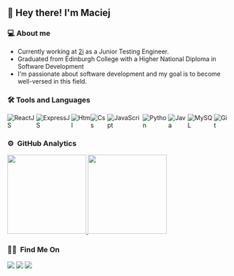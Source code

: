 ### <h2>👋 Hey there! I'm Maciej</h2>

### 💻 About me
- Currently working at [2i](https://2itesting.com/) as a Junior Testing Engineer.
- Graduated from Edinburgh College with a Higher National Diploma in Software Development
- I'm passionate about software development and my goal is to become well-versed in this field.

### 🛠&nbsp;Tools and Languages
<div style='display: flex; align-content: center'/>
  <img src="https://img.shields.io/badge/-ReactJS-black?style=flat-square&logo=react" alt='ReactJS'>
  <img src="https://img.shields.io/badge/-ExpressJS-black?style=flat-square&logo=express" alt='ExpressJS'>
  <img src="https://img.shields.io/badge/-HTML-black?style=flat-square&logo=html5" alt='Html'>
  <img src="https://img.shields.io/badge/-CSS-black?style=flat-square&logo=css3" alt='Css'>
  <img src="https://img.shields.io/badge/-JavaScript-black?style=flat-square&logo=javascript" alt='JavaScript'>
  <img src="https://img.shields.io/badge/-Python-black?style=flat-square&logo=python" alt='Python'> 
  <img src="https://img.shields.io/badge/-Java-black?style=flat-square&logo=java" alt='Java'>
  <img src="https://img.shields.io/badge/-MySQL-black?style=flat-square&logo=mysql" alt='MySQL'>
  <img src="https://img.shields.io/badge/-Git-black?style=flat-square&logo=git" alt='Git'>
</div>

### ⚙️ &nbsp;GitHub Analytics

<a href="https://github.com/fecrol">
  <img height="180em" src="https://github-readme-stats-eight-theta.vercel.app/api?username=fecrol&show_icons=true&theme=algolia&include_all_commits=true&count_private=true"/>
  <img height="180em" src="https://github-readme-stats-eight-theta.vercel.app/api/top-langs/?username=fecrol&layout=compact&langs_count=8&theme=algolia"/>
</a>

### 🤝🏻 &nbsp;Find Me On

<a href="https://www.linkedin.com/in/maciej-fec-657071182/"><img src="https://img.shields.io/badge/-Maciej%20Fec-0077B5?style=for-the-badge&logo=Linkedin&logoColor=white"/></a>
<a href="mailto:maciejfec1996@gmail.com"><img src="https://img.shields.io/badge/-maciejfec1996@gmail.com-D14836?style=for-the-badge&logo=Gmail&logoColor=white"/></a>
<a href="https://www.youtube.com/channel/UCcv5_zBsIo9e0fJRr3TT2Ww"><img src="https://img.shields.io/badge/-Maciej%20Fec-D14836?style=for-the-badge&logo=Youtube&logoColor=white"/></a>
